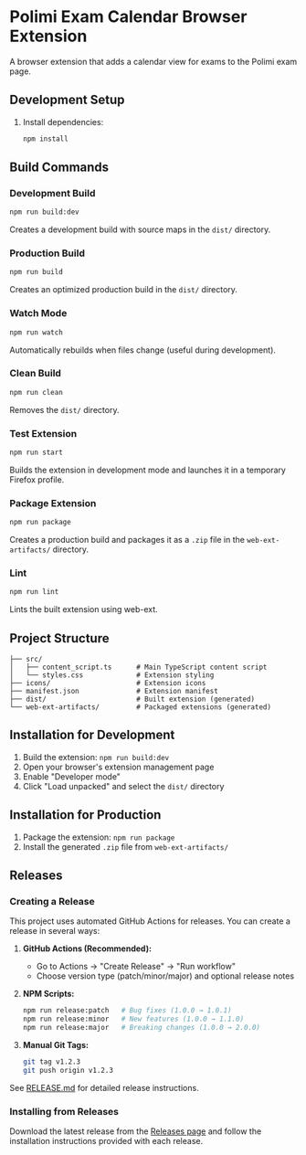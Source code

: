 # Polimi Exam Calendar Browser Extension

A browser extension that adds a calendar view for exams to the Polimi exam page.

## Development Setup

1. Install dependencies:
   ```bash
   npm install
   ```

## Build Commands

### Development Build
```bash
npm run build:dev
```
Creates a development build with source maps in the `dist/` directory.

### Production Build
```bash
npm run build
```
Creates an optimized production build in the `dist/` directory.

### Watch Mode
```bash
npm run watch
```
Automatically rebuilds when files change (useful during development).

### Clean Build
```bash
npm run clean
```
Removes the `dist/` directory.

### Test Extension
```bash
npm run start
```
Builds the extension in development mode and launches it in a temporary Firefox profile.

### Package Extension
```bash
npm run package
```
Creates a production build and packages it as a `.zip` file in the `web-ext-artifacts/` directory.

### Lint
```bash
npm run lint
```
Lints the built extension using web-ext.

## Project Structure

```
├── src/
│   ├── content_script.ts      # Main TypeScript content script
│   └── styles.css             # Extension styling
├── icons/                     # Extension icons
├── manifest.json              # Extension manifest
├── dist/                      # Built extension (generated)
└── web-ext-artifacts/         # Packaged extensions (generated)
```

## Installation for Development

1. Build the extension: `npm run build:dev`
2. Open your browser's extension management page
3. Enable "Developer mode"
4. Click "Load unpacked" and select the `dist/` directory

## Installation for Production

1. Package the extension: `npm run package`
2. Install the generated `.zip` file from `web-ext-artifacts/`

## Releases

### Creating a Release

This project uses automated GitHub Actions for releases. You can create a release in several ways:

1. **GitHub Actions (Recommended):**
   - Go to Actions → "Create Release" → "Run workflow"
   - Choose version type (patch/minor/major) and optional release notes

2. **NPM Scripts:**
   ```bash
   npm run release:patch   # Bug fixes (1.0.0 → 1.0.1)
   npm run release:minor   # New features (1.0.0 → 1.1.0)
   npm run release:major   # Breaking changes (1.0.0 → 2.0.0)
   ```

3. **Manual Git Tags:**
   ```bash
   git tag v1.2.3
   git push origin v1.2.3
   ```

See [RELEASE.md](RELEASE.md) for detailed release instructions.

### Installing from Releases

Download the latest release from the [Releases page](../../releases) and follow the installation instructions provided with each release.

